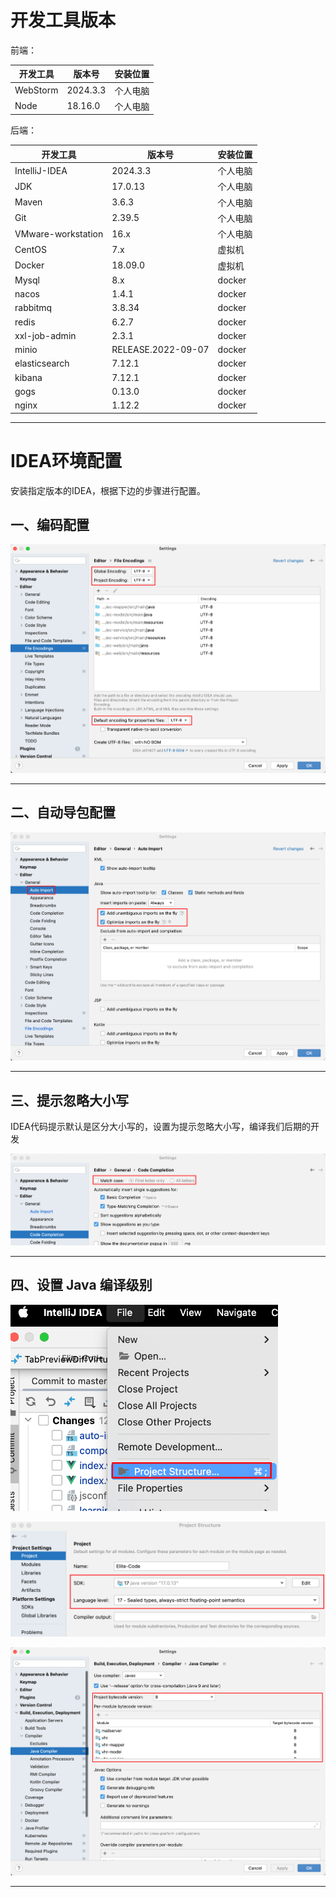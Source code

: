 # 开发工具版本

前端：

| 开发工具 | 版本号   | 安装位置 |
| -------- | -------- | -------- |
| WebStorm | 2024.3.3 | 个人电脑 |
| Node     | 18.16.0  | 个人电脑 |

后端：

| 开发工具           | 版本号             | 安装位置 |
| ------------------ | ------------------ | -------- |
| IntelliJ-IDEA      | 2024.3.3           | 个人电脑 |
| JDK                | 17.0.13            | 个人电脑 |
| Maven              | 3.6.3              | 个人电脑 |
| Git                | 2.39.5             | 个人电脑 |
| VMware-workstation | 16.x               | 个人电脑 |
| CentOS             | 7.x                | 虚拟机   |
| Docker             | 18.09.0            | 虚拟机   |
| Mysql              | 8.x                | docker   |
| nacos              | 1.4.1              | docker   |
| rabbitmq           | 3.8.34             | docker   |
| redis              | 6.2.7              | docker   |
| xxl-job-admin      | 2.3.1              | docker   |
| minio              | RELEASE.2022-09-07 | docker   |
| elasticsearch      | 7.12.1             | docker   |
| kibana             | 7.12.1             | docker   |
| gogs               | 0.13.0             | docker   |
| nginx              | 1.12.2             | docker   |



---

# IDEA环境配置

安装指定版本的IDEA，根据下边的步骤进行配置。

## 一、编码配置

![1EFEFE3E-D776-4A83-B12D-13FB5481E4CD](./assets/1EFEFE3E-D776-4A83-B12D-13FB5481E4CD.png)

---

## 二、自动导包配置

![image-20250309172956285](./assets/image-20250309172956285.png)

---

## 三、提示忽略大小写

IDEA代码提示默认是区分大小写的，设置为提示忽略大小写，编译我们后期的开发

![image-20250309173317558](./assets/image-20250309173317558.png)

---

## 四、设置 Java 编译级别

<img src="./assets/image-20250309173359263.png" alt="image-20250309173359263" style="zoom:60%;" />

![image-20250309173533246](./assets/image-20250309173533246.png)

![image-20250707092618200](./assets/image-20250707092618200.png)



-----










